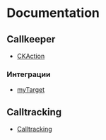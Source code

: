 # Documentation

## Callkeeper
* [CKAction](/CKAction/README.md)
### Интеграции
* [myTarget](/Documentation/integrations/myTarget/myTarget.md)

## Calltracking
* [Calltracking](/documentation/calltracking/calltracking_instruction.md)

